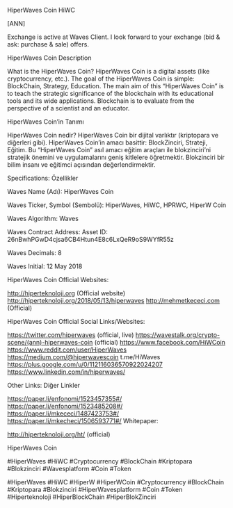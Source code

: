 HiperWaves Coin
HiWC

[ANN]

Exchange is active at Waves Client. 
I look forward to your exchange (bid & ask: purchase & sale) offers.
 

HiperWaves Coin Description

What is the HiperWaves Coin? HiperWaves Coin is a digital assets (like cryptocurrency, etc.). The goal of the HiperWaves Coin is simple: BlockChain, Strategy, Education. The main aim of this “HiperWaves Coin” is to teach the strategic significance of the blockchain with its educational tools and its wide applications. Blockchain is to evaluate from the perspective of a scientist and an educator.

 

HiperWaves Coin’in Tanımı

HiperWaves Coin nedir? HiperWaves Coin bir dijital varlıktır (kriptopara ve diğerleri gibi). HiperWaves Coin’in amacı basittir: BlockZinciri, Strateji, Eğitim. Bu “HiperWaves Coin” asıl amacı eğitim araçları ile blokzinciri’ni stratejik önemini ve uygulamalarını geniş kitlelere öğretmektir. Blokzinciri bir bilim insanı ve eğitimci açısından değerlendirmektir.

Specifications: Özellikler

Waves Name (Adı): HiperWaves Coin

Waves Ticker, Symbol (Sembolü): HiperWaves, HiWC, HPRWC, HiperW Coin

Waves Algorithm: Waves

Waves Contract Address: Asset ID: 26nBwhPGwD4cjsa6CB4Htun4E8c6LxQeR9oS9WYfR55z

Waves Decimals: 8

Waves Initial: 12 May 2018

 

HiperWaves Coin Official Websites:

http://hiperteknoloji.org (Official website)
http://hiperteknoloji.org/2018/05/13/hiperwaves
http://mehmetkececi.com (Official)
 

HiperWaves Coin Official Social Links/Websites:

https://twitter.com/hiperwaves (official, live)
https://wavestalk.org/crypto-scene/(ann)-hiperwaves-coin (official)
https://www.facebook.com/HiWCoin
https://www.reddit.com/user/HiperWaves
https://medium.com/@hiperwavescoin
t.me/HiWaves
https://plus.google.com/u/0/112116036570922024207
https://www.linkedin.com/in/hiperwaves/
 

Other Links: Diğer Linkler

https://paper.li/enfonomi/1523457355#/
https://paper.li/enfonomi/1523485208#/
https://paper.li/mkececi/1487423753#/
https://paper.li/mkecheci/1506593771#/
Whitepaper:

http://hiperteknoloji.org/ht/ (official)

HiperWaves Coin

#HiperWaves #HiWC #Cryptocurrency #BlockChain #Kriptopara #Blokzinciri #Wavesplatform #Coin #Token

#HiperWaves #HiWC #HiperW #HiperWCoin #Cryptocurrency #BlockChain #Kriptopara #Blokzinciri #HiperWavesplatform #Coin #Token #Hiperteknoloji #HiperBlockChain #HiperBlokZinciri

